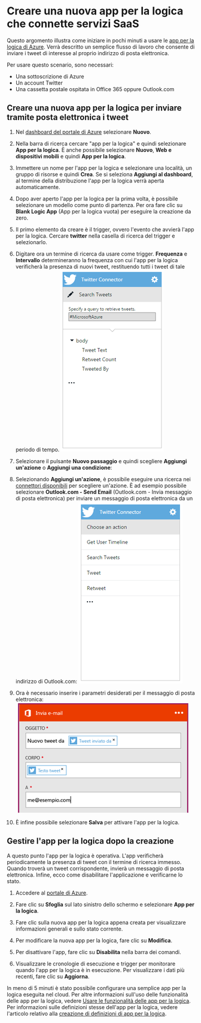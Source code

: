 <properties
	pageTitle="Creare un'app per la logica | Microsoft Azure"
	description="Informazioni su come creare un'app per la logica che connette servizi SaaS"
	authors="jeffhollan"
	manager="dwrede"
	editor=""
	services="app-service\logic"
	documentationCenter=""/>

<tags
	ms.service="logic-apps"
	ms.workload="na"
	ms.tgt_pltfrm="na"
	ms.devlang="na"
	ms.topic="get-started-article"
	ms.date="07/16/2016"
	ms.author="jehollan"/>

# Creare una nuova app per la logica che connette servizi SaaS

Questo argomento illustra come iniziare in pochi minuti a usare le [app per la logica di Azure](app-service-logic-what-are-logic-apps.md). Verrà descritto un semplice flusso di lavoro che consente di inviare i tweet di interesse al proprio indirizzo di posta elettronica.

Per usare questo scenario, sono necessari:

- Una sottoscrizione di Azure
- Un account Twitter
- Una cassetta postale ospitata in Office 365 oppure Outlook.com

## Creare una nuova app per la logica per inviare tramite posta elettronica i tweet

1. Nel [dashboard del portale di Azure](https://portal.azure.com) selezionare **Nuovo**.
2. Nella barra di ricerca cercare "app per la logica" e quindi selezionare **App per la logica**. È anche possibile selezionare **Nuovo**, **Web e dispositivi mobili** e quindi **App per la logica**.
3. Immettere un nome per l'app per la logica e selezionare una località, un gruppo di risorse e quindi **Crea**. Se si seleziona **Aggiungi al dashboard**, al termine della distribuzione l'app per la logica verrà aperta automaticamente.
4. Dopo aver aperto l'app per la logica per la prima volta, è possibile selezionare un modello come punto di partenza. Per ora fare clic su **Blank Logic App** (App per la logica vuota) per eseguire la creazione da zero.
1. Il primo elemento da creare è il trigger, ovvero l'evento che avvierà l'app per la logica. Cercare **twitter** nella casella di ricerca del trigger e selezionarlo.
7. Digitare ora un termine di ricerca da usare come trigger. **Frequenza** e **Intervallo** determineranno la frequenza con cui l'app per la logica verificherà la presenza di nuovi tweet, restituendo tutti i tweet di tale periodo di tempo. ![Ricerca di Twitter](./media/app-service-logic-create-a-logic-app/twittersearch.png)

5. Selezionare il pulsante **Nuovo passaggio** e quindi scegliere **Aggiungi un'azione** o **Aggiungi una condizione**:
6. Selezionando **Aggiungi un'azione**, è possibile eseguire una ricerca nei [connettori disponibili](../connectors/apis-list.md) per scegliere un'azione. È ad esempio possibile selezionare **Outlook.com - Send Email** (Outlook.com - Invia messaggio di posta elettronica) per inviare un messaggio di posta elettronica da un indirizzo di Outlook.com: ![Azioni](./media/app-service-logic-create-a-logic-app/actions.png)

7. Ora è necessario inserire i parametri desiderati per il messaggio di posta elettronica: ![Parametri](./media/app-service-logic-create-a-logic-app/parameters.png)

8. È infine possibile selezionare **Salva** per attivare l'app per la logica.

## Gestire l'app per la logica dopo la creazione

A questo punto l'app per la logica è operativa. L'app verificherà periodicamente la presenza di tweet con il termine di ricerca immesso. Quando troverà un tweet corrispondente, invierà un messaggio di posta elettronica. Infine, ecco come disabilitare l'applicazione e verificarne lo stato.

1. Accedere al [portale di Azure](https://portal.azure.com).

1. Fare clic su **Sfoglia** sul lato sinistro dello schermo e selezionare **App per la logica**.

2. Fare clic sulla nuova app per la logica appena creata per visualizzare informazioni generali e sullo stato corrente.

3. Per modificare la nuova app per la logica, fare clic su **Modifica**.

5. Per disattivare l'app, fare clic su **Disabilita** nella barra dei comandi.

1. Visualizzare le cronologie di esecuzione e trigger per monitorare quando l'app per la logica è in esecuzione. Per visualizzare i dati più recenti, fare clic su **Aggiorna**.

In meno di 5 minuti è stato possibile configurare una semplice app per la logica eseguita nel cloud. Per altre informazioni sull'uso delle funzionalità delle app per la logica, vedere [Usare le funzionalità delle app per la logica]. Per informazioni sulle definizioni stesse dell'app per la logica, vedere l'articolo relativo alla [creazione di definizioni di app per la logica](app-service-logic-author-definitions.md).

<!-- Shared links -->
[Azure portal]: https://portal.azure.com
[Usare le funzionalità delle app per la logica]: app-service-logic-create-a-logic-app.md

<!---HONumber=AcomDC_0727_2016-->